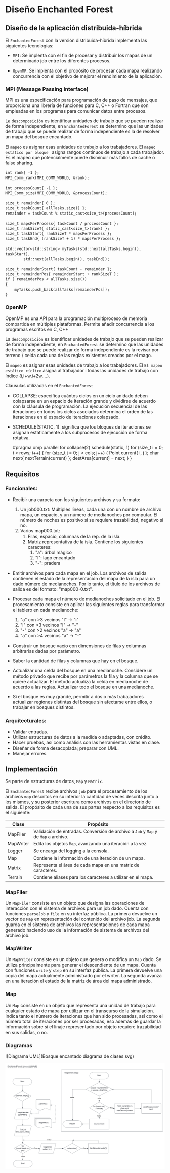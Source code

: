 # Diseño Enchanted Forest

## Diseño de la aplicación distribuida-híbrida

El `EnchantedForest` con la versión distribuida-híbrida implementa
las siguientes tecnologías:
* `MPI`: Se implenta con el fin de procesar y distribuir los mapas de un
  determinado job entre los diferentes procesos.

* `OpenMP`: Se implenta con el propósito de procesar cada mapa realizando concurrencia con el
  objetivo de mejorar el rendimiento de la aplicación.


### MPI (Message Passing Interface)
MPI es una especificación para programación de paso de mensajes, que
proporciona una librería de funciones para C, C++ o Fortran que son
empleadas en los programas para comunicar datos entre procesos.

La `descomposición` es identificar unidades de trabajo que se pueden realizar
de forma independiente, en `EnchantedForest` se determino que las unidades de
trabajo que se puede realizar de forma independiente es la de resolver un mapa del
bosque encantado.

El `mapeo` es asignar esas unidades de trabajo a los trabajadores.
El `mapeo estático por bloque ` asigna rangos continuos de trabajo a
cada trabajador. Es el mapeo que potencialmente puede disminuir más fallos
de caché o false sharing.

    int rank{ -1 };
    MPI_Comm_rank(MPI_COMM_WORLD, &rank);

	int processCount{ -1 };
	MPI_Comm_size(MPI_COMM_WORLD, &processCount);

	size_t remainder{ 0 };
	size_t taskCount{ allTasks.size() };
	remainder = taskCount % static_cast<size_t>(processCount);

	size_t mapsPerProcess{ taskCount / processCount };
	size_t rankSizeT{ static_cast<size_t>(rank) };
	size_t taskStart{ rankSizeT * mapsPerProcess };
	size_t taskEnd{ (rankSizeT + 1) * mapsPerProcess };

	std::vector<std::string> myTasks(std::next(allTasks.begin(), taskStart),
			std::next(allTasks.begin(), taskEnd));

	size_t remainderStart{ taskCount - remainder };
	size_t remainderPos{ remainderStart + rankSizeT };
	if ( remainderPos < allTasks.size())
	{
		myTasks.push_back(allTasks[remainderPos]);
	}

### OpenMP
OpenMP es una API para la
programación multiproceso de memoria compartida en múltiples plataformas.
Permite añadir concurrencia a los programas escritos en C, C++

La `descomposición` es identificar unidades de trabajo que se pueden realizar
de forma independiente, en `EnchantedForest` se determino que las unidades de
trabajo que se puede realizar de forma independiente es la revisar
por terreno / celda cada una de las reglas existentes creadas por el mago.

El `mapeo` es asignar esas unidades de trabajo a los trabajadores.
El `El mapeo estático cíclico` asigna al trabajador i todas las
unidades de trabajo con índice {i,i+w,i+2w,...}.

Cláusulas utilizadas en el `EnchantedForest`

* COLLAPSE: especifica cuántos ciclos en un ciclo anidado deben colapsarse en
un espacio de iteración grande y dividirse de acuerdo con la cláusula de 
programación. La ejecución secuencial de las iteraciones en todos los 
ciclos asociados determina el orden de las iteraciones en el espacio de 
iteraciones colapsado.

* SCHEDULE(STATIC, 1): significa que los bloques de iteraciones se asignan 
estáticamente a los subprocesos de ejecución de forma rotativa.


    #pragma omp parallel for collapse(2) schedule(static, 1)
        for (size_t i = 0; i < rows; i++)
        {
            for (size_t j = 0; j < cols; j++)
            {
                Point current{ i, j };
                char next{ nextTerrain(current) };
                destArea[current] = next;
            }
        }

## Requisitos

### Funcionales:

* Recibir una carpeta con los siguientes archivos y su formato:
    1. Un job000.txt: Múltiples líneas, cada una con un nombre de archivo
       mapa, un espacio, y un número de medianoches por computar. El número
       de noches es positivo si se requiere trazabilidad, negativo si no.
    2. Varios map000.txt:
        1. Filas, espacio, columnas de la rep. de la isla.
        2. Matriz representativa de la isla. Contiene los siguientes caracteres:
            1. "a": árbol mágico
            2. "l": lago encantado
            3. "-": pradera

* Emitir archivos para cada mapa en el job. Los archivos de salida contienen
  el estado de la representación del mapa de la isla para un dado número de
  medianoches. Por lo tanto, el título de los archivos de salida es del
  formato: "map000-0.txt".

* Procesar cada mapa el número de medianoches solicitado en el job. El
  procesamiento consiste en aplicar las siguientes reglas para transformar
  el tablero en cada medianoche:
    1. "a" con >3 vecinos "l" -> "l"
    2. "l" con <3 vecinos "l" -> "-"
    3. "-" con >2 vecinos "a" -> "a"
    4. "a" con >4 vecinos "a" -> "-"

* Construir un bosque vacío con dimensiones de filas y columnas arbitrarias
  dadas por parámetro.
* Saber la cantidad de filas y columnas que hay en el bosque.
* Actualizar una celda del bosque en una medianoche. Considere un método
  privado que recibe por parámetros la fila y la columna que se quiere
  actualizar. El método actualiza la celda en medianoche de acuerdo a las
  reglas. Actualizar todo el bosque en una medianoche.
* Si el bosque es muy grande, permitir a dos o más trabajadores actualizar
  regiones distintas del bosque sin afectarse entre ellos, o trabajar en bosques
  distintos.

### Arquitecturales:

* Validar entradas.
* Utilizar estructuras de datos a la medida o adaptadas, con crédito.
* Hacer pruebas, así como análisis con las herramientas vistas en clase.
* Diseñar de forma desacoplada; preparar con UML.
* Manejar errores.

## Implementación

Se parte de estructuras de datos, `Map` y `Matrix`.

El `EnchantedForest` recibe archivos `job` para el procesamiento de los
archivos `map` descritos en su interior la cantidad de veces descrita junto
a los mismos, y su posterior escritura como archivos en el directorio de
salida. El propósito de cada una de sus partes respecto a los requisitos es el
siguiente:

| Clase     | Propósito                                                                           |
|-----------|-------------------------------------------------------------------------------------|
| MapFiler  | Validación de entradas. Conversión de archivo a `Job` y `Map` y de `Map` a archivo. |
| MapWriter | Edita los objetos `Map`, avanzando una iteración a la vez.                          |
| Logger    | Se encarga del logging a la consola.                                                |
| Map       | Contiene la información de una iteración de un mapa.                                |
| Matrix    | Representa el área de cada mapa en una matriz de caracteres.                        |
| Terrain   | Contiene aliases para los caracteres a utilizar en el mapa.                         |

### MapFiler

Un `MapFiler` consiste en un objeto que designa las operaciones de 
interacción con el sistema de archivos para un job dado. Cuenta con 
funciones `parseJob` y `file` en su interfaz pública. La primera devuelve un 
vector de `Map` en representación del contenido del archivo job. La segunda 
guarda en el sistema de archivos las representaciones de cada mapa generado 
haciendo uso de la información de sistema de archivos del archivo job.

### MapWriter

Un `MapWriter` consiste en un objeto que genera o modifica un `Map` dado. Se 
utiliza principalmente para generar el descendiente de un mapa. Cuenta con
funciones `write` y `step` en su interfaz pública. La primera devuelve una 
copia del mapa actualmente administrado por el writer. La segunda avanza en 
una iteración el estado de la matriz de área del mapa administrado.

### Map

Un `Map` consiste en un objeto que representa una unidad de trabajo para 
cualquier estado de mapa por utilizar en el transcurso de la simulación. 
Indica tanto el número de iteraciones que han sido procesadas, así como el 
número total de iteraciones por ser procesadas, eso además de guardar la 
información sobre si el linaje representado por objeto requiere trazabilidad 
en sus salidas, o no.

### Diagramas

![Diagrama UML](Bosque encantado diagrama de clases.svg)

![Diagrama de Flujo](flowchart.svg)